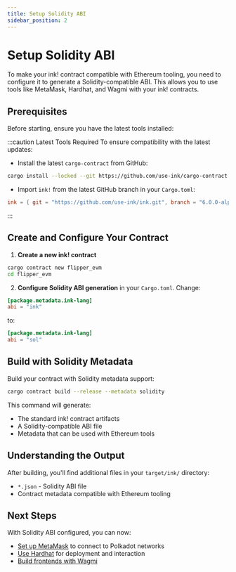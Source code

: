 ```yaml
---
title: Setup Solidity ABI
sidebar_position: 2
---
```


# Setup Solidity ABI

To make your ink! contract compatible with Ethereum tooling, you need to configure it to generate a Solidity-compatible ABI. This allows you to use tools like MetaMask, Hardhat, and Wagmi with your ink! contracts.

## Prerequisites

Before starting, ensure you have the latest tools installed:

:::caution Latest Tools Required
To ensure compatibility with the latest updates:
- Install the latest `cargo-contract` from GitHub:
```bash
cargo install --locked --git https://github.com/use-ink/cargo-contract
```
- Import `ink!` from the latest GitHub branch in your `Cargo.toml`:
```toml
ink = { git = "https://github.com/use-ink/ink.git", branch = "6.0.0-alpha.1", default-features = false, features = ["unstable-hostfn"] }
```
:::

## Create and Configure Your Contract

1. **Create a new ink! contract**

```bash
cargo contract new flipper_evm
cd flipper_evm
```

2. **Configure Solidity ABI generation** in your `Cargo.toml`. Change:

```toml
[package.metadata.ink-lang]
abi = "ink"
```

to:

```toml
[package.metadata.ink-lang]
abi = "sol"
```

## Build with Solidity Metadata

Build your contract with Solidity metadata support:

```bash
cargo contract build --release --metadata solidity
```

This command will generate:
- The standard ink! contract artifacts
- A Solidity-compatible ABI file
- Metadata that can be used with Ethereum tools

## Understanding the Output

After building, you'll find additional files in your `target/ink/` directory:
- `*.json` - Solidity ABI file
- Contract metadata compatible with Ethereum tooling

## Next Steps

With Solidity ABI configured, you can now:
- [Set up MetaMask](./metamask-setup.md) to connect to Polkadot networks
- [Use Hardhat](./hardhat-deployment.md) for deployment and interaction
- [Build frontends with Wagmi](./wagmi-integration.md)
